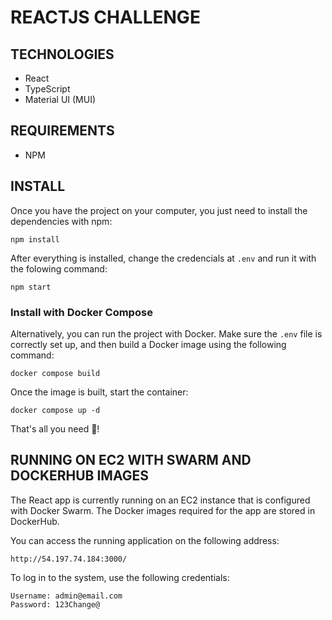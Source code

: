 # REACTJS CHALLENGE

## TECHNOLOGIES
- React
- TypeScript
- Material UI (MUI)

## REQUIREMENTS
- NPM

## INSTALL

Once you have the project on your computer, you just need to install the dependencies with npm:

```
npm install 
```

After everything is installed, change the credencials at `.env` and run it with the folowing command:

```
npm start
```

### Install with Docker Compose

Alternatively, you can run the project with Docker. Make sure the `.env` file is correctly set up, and then build a Docker image using the following command:

```
docker compose build
```

Once the image is built, start the container:

```
docker compose up -d
```

That's all you need 🎉!

## RUNNING ON EC2 WITH SWARM AND DOCKERHUB IMAGES

The React app is currently running on an EC2 instance that is configured with Docker Swarm. The Docker images required for the app are stored in DockerHub.

You can access the running application on the following address:

```
http://54.197.74.184:3000/
```

To log in to the system, use the following credentials:

```
Username: admin@email.com
Password: 123Change@
```